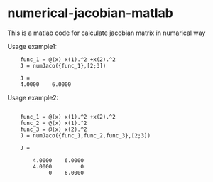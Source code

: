 # numerical-jacobian-matlab
This is a matlab code for calculate jacobian matrix in numarical way

Usage example1: 
```code:matlab
    func_1 = @(x) x(1).^2 +x(2).^2
    J = numJaco({func_1},[2;3])
    
    J =
    4.0000    6.0000
```

Usage example2: 
```code:matlab

    func_1 = @(x) x(1).^2 +x(2).^2
    func_2 = @(x) x(1).^2 
    func_3 = @(x) x(2).^2 
    J = numJaco({func_1,func_2,func_3},[2;3]) 
        
    J =
    
        4.0000    6.0000
        4.0000         0
             0    6.0000
```
